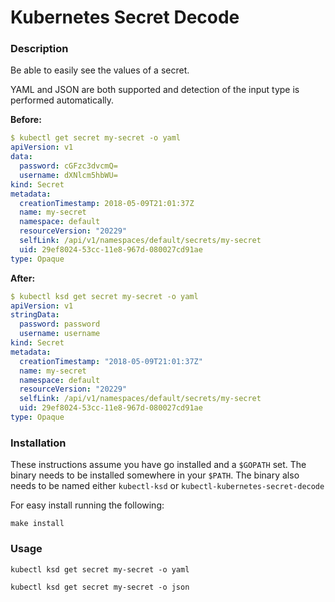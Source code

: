 # Kubernetes Secret Decode

### Description
Be able to easily see the values of a secret.

YAML and JSON are both supported and detection of the input type is performed automatically.

**Before:**
```yaml
$ kubectl get secret my-secret -o yaml
apiVersion: v1
data:
  password: cGFzc3dvcmQ=
  username: dXNlcm5hbWU=
kind: Secret
metadata:
  creationTimestamp: 2018-05-09T21:01:37Z
  name: my-secret
  namespace: default
  resourceVersion: "20229"
  selfLink: /api/v1/namespaces/default/secrets/my-secret
  uid: 29ef8024-53cc-11e8-967d-080027cd91ae
type: Opaque
```

**After:**
```yaml
$ kubectl ksd get secret my-secret -o yaml
apiVersion: v1
stringData:
  password: password
  username: username
kind: Secret
metadata:
  creationTimestamp: "2018-05-09T21:01:37Z"
  name: my-secret
  namespace: default
  resourceVersion: "20229"
  selfLink: /api/v1/namespaces/default/secrets/my-secret
  uid: 29ef8024-53cc-11e8-967d-080027cd91ae
type: Opaque
```

### Installation

These instructions assume you have go installed and a `$GOPATH` set.
The binary needs to be installed somewhere in your `$PATH`.
The binary also needs to be named either `kubectl-ksd` or `kubectl-kubernetes-secret-decode`

For easy install running the following:
```
make install
```

### Usage
`kubectl ksd get secret my-secret -o yaml`

`kubectl ksd get secret my-secret -o json`
